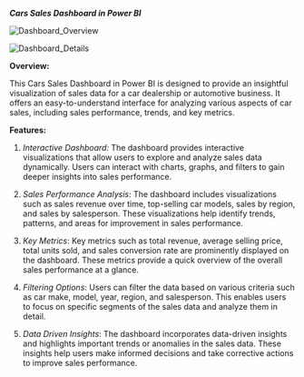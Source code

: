 ***Cars Sales Dashboard in Power BI***

![Dashboard_Overview](https://github.com/darshana-mis/Power_BI_Car_Sales/assets/113302899/b0a4f46b-3571-46b8-870a-e88a6b23bd06)

![Dashboard_Details](https://github.com/darshana-mis/Power_BI_Car_Sales_Dashboard/assets/113302899/7b74f987-13ba-458d-915e-27456535752b)

**Overview:**

This Cars Sales Dashboard in Power BI is designed to provide an insightful visualization of sales data for a car dealership or automotive business. It offers an easy-to-understand interface for analyzing various aspects of car sales, including sales performance, trends, and key metrics.

**Features:**

1. *Interactive Dashboard:* The dashboard provides interactive visualizations that allow users to explore and analyze sales data dynamically. Users can interact with charts, graphs, and filters to gain deeper insights into sales performance.

2. *Sales Performance Analysis*: The dashboard includes visualizations such as sales revenue over time, top-selling car models, sales by region, and sales by salesperson. These visualizations help identify trends, patterns, and areas for improvement in sales performance.

3. *Key Metrics*: Key metrics such as total revenue, average selling price, total units sold, and sales conversion rate are prominently displayed on the dashboard. These metrics provide a quick overview of the overall sales performance at a glance.

4. *Filtering Options*: Users can filter the data based on various criteria such as car make, model, year, region, and salesperson. This enables users to focus on specific segments of the sales data and analyze them in detail.

5. *Data Driven Insights*: The dashboard incorporates data-driven insights and highlights important trends or anomalies in the sales data. These insights help users make informed decisions and take corrective actions to improve sales performance.
